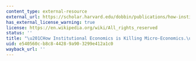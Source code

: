 ```yaml
---
content_type: external-resource
external_url: https://scholar.harvard.edu/dobbin/publications/how-institutional-economics-killing-micro-economics
has_external_license_warning: true
license: https://en.wikipedia.org/wiki/All_rights_reserved
status: ''
title: "\u201CHow Institutional Economics is Killing Micro-Economics.\u201D"
uid: e540560c-b8c8-4428-9a90-3299e412a1c0
wayback_url: ''
---
```

